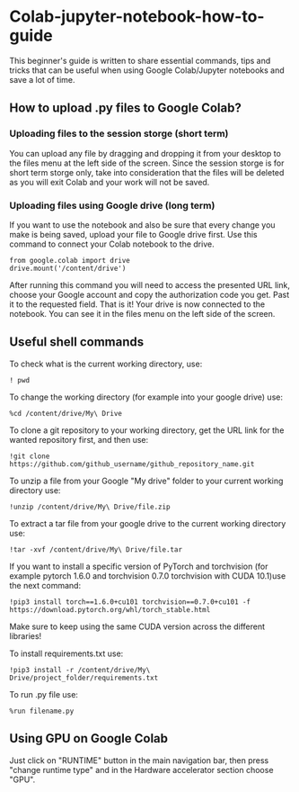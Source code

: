 # Colab-jupyter-notebook-how-to-guide
This beginner's guide is written to share essential commands, tips and tricks that can be useful when using Google Colab/Jupyter notebooks and save a lot of time.
## How to upload .py files to Google Colab?
### Uploading files to the session storge (short term)
You can upload any file by dragging and dropping it from your desktop to the files menu at the left side of the screen. Since the session storge is for short term storge only,  take into consideration that the files will be deleted as you will exit Colab and your work will not be saved.
### Uploading files using Google drive (long term)
If you want to use the notebook and also be sure that every change you make is being saved, upload your file to Google drive first. Use this command to connect your Colab notebook to the drive.
```
from google.colab import drive
drive.mount('/content/drive')
```
After running this command you will need to access the presented URL link, choose your Google account and copy the authorization code you get. Past it to the requested field.
That is it! Your drive is now connected to the notebook. You can see it in the files menu on the left side of the screen.
## Useful shell commands
To check what is the current working directory, use:
```
! pwd
```
To change the working directory (for example into your google drive) use:
```
%cd /content/drive/My\ Drive
```
To clone a git repository to your working directory, get the URL link for the wanted repository first, and then use:
```
!git clone https://github.com/github_username/github_repository_name.git
```
To unzip a file from your Google "My drive" folder to your current working directory use:
```
!unzip /content/drive/My\ Drive/file.zip
```
To extract a tar file from your google drive to the current working directory use:
```
!tar -xvf /content/drive/My\ Drive/file.tar
```
If you want to install a specific version of PyTorch and torchvision (for example pytorch 1.6.0 and torchvision 0.7.0 torchvision with CUDA 10.1)use the next command:
```
!pip3 install torch==1.6.0+cu101 torchvision==0.7.0+cu101 -f https://download.pytorch.org/whl/torch_stable.html
```
Make sure to keep using the same CUDA version across the different libraries!

To install requirements.txt use:
```
!pip3 install -r /content/drive/My\ Drive/project_folder/requirements.txt
```
To run .py file use:
```
%run filename.py 
```
## Using GPU on Google Colab
Just click on "RUNTIME" button in the main navigation bar, then press "change runtime type" and in the Hardware accelerator section choose "GPU".
